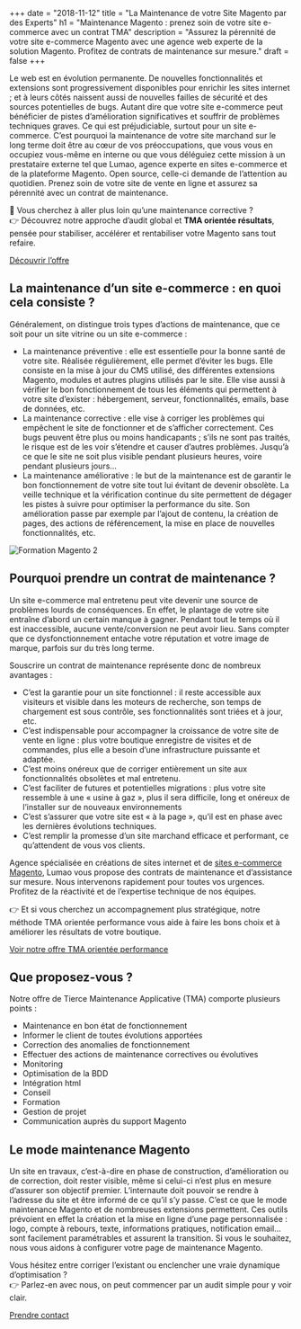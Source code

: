 +++
date = "2018-11-12"
title = "La Maintenance de votre Site Magento par des Experts"
h1 = "Maintenance Magento : prenez soin de votre site e-commerce avec un contrat TMA"
description = "Assurez la pérennité de votre site e-commerce Magento avec une agence web experte de la solution Magento. Profitez de contrats de maintenance sur mesure."
draft = false
+++

Le web est en évolution permanente. De nouvelles fonctionnalités et extensions sont progressivement disponibles pour enrichir les sites internet ; et à leurs côtés naissent aussi de nouvelles failles de sécurité et des sources potentielles de bugs. Autant dire que votre site e-commerce peut bénéficier de pistes d’amélioration significatives et souffrir de problèmes techniques graves. Ce qui est préjudiciable, surtout pour un site e-commerce. C’est pourquoi la maintenance de votre site marchand sur le long terme doit être au cœur de vos préoccupations, que vous vous en occupiez vous-même en interne ou que vous déléguiez cette mission à un prestataire externe tel que Lumao, agence experte en sites e-commerce et de la plateforme Magento. Open source, celle-ci demande de l’attention au quotidien. Prenez soin de votre site de vente en ligne et assurez sa pérennité avec un contrat de maintenance.

<div class="bg-gray-100 border-l-4 border-primary p-6 my-12 rounded-xl">
  <p class="text-base leading-relaxed mb-4">
    🧭 Vous cherchez à aller plus loin qu’une maintenance corrective ?<br>
    👉 Découvrez notre approche d’audit global et <strong>TMA orientée résultats</strong>, pensée pour stabiliser, accélérer et rentabiliser votre Magento sans tout refaire.
  </p>
  <a href="/ecommerce/cms/maintenance-magento-performance/" class="btn btn-primary mt-2 !text-white">
    Découvrir l’offre
  </a>
</div>

## La maintenance d’un site e-commerce : en quoi cela consiste ?

Généralement, on distingue trois types d’actions de maintenance, que ce soit pour un site vitrine ou un site e-commerce :

-	La maintenance préventive : elle est essentielle pour la bonne santé de votre site. Réalisée régulièrement, elle permet d’éviter les bugs. Elle consiste en la mise à jour du CMS utilisé, des différentes extensions Magento, modules et autres plugins utilisés par le site. Elle vise aussi à vérifier le bon fonctionnement de tous les éléments qui permettent à votre site d’exister : hébergement, serveur, fonctionnalités, emails, base de données, etc.
-	La maintenance corrective : elle vise à corriger les problèmes qui empêchent le site de fonctionner et de s’afficher correctement. Ces bugs peuvent être plus ou moins handicapants ; s’ils ne sont pas traités, le risque est de les voir s’étendre et causer d’autres problèmes. Jusqu’à ce que le site ne soit plus visible pendant plusieurs heures, voire pendant plusieurs jours…
-	La maintenance améliorative : le but de la maintenance est de garantir le bon fonctionnement de votre site tout lui évitant de devenir obsolète. La veille technique et la vérification continue du site permettent de dégager les pistes à suivre pour optimiser la performance du site. Son amélioration passe par exemple par l’ajout de contenu, la création de pages, des actions de référencement, la mise en place de nouvelles fonctionnalités, etc.

<img class="animate zoomIn margin-auto" src="/images/support-logo.png" alt="Formation Magento 2" />

## Pourquoi prendre un contrat de maintenance ?

Un site e-commerce mal entretenu peut vite devenir une source de problèmes lourds de conséquences. En effet, le plantage de votre site entraîne d’abord un certain manque à gagner. Pendant tout le temps où il est inaccessible, aucune vente/conversion ne peut avoir lieu. Sans compter que ce dysfonctionnement entache votre réputation et votre image de marque, parfois sur du très long terme.

Souscrire un contrat de maintenance représente donc de nombreux avantages :

-	C’est la garantie pour un site fonctionnel : il reste accessible aux visiteurs et visible dans les moteurs de recherche, son temps de chargement est sous contrôle, ses fonctionnalités sont triées et à jour, etc.
-	C’est indispensable pour accompagner la croissance de votre site de vente en ligne : plus votre boutique enregistre de visites et de commandes, plus elle a besoin d’une infrastructure puissante et adaptée.
-	C’est moins onéreux que de corriger entièrement un site aux fonctionnalités obsolètes et mal entretenu.
-	C’est faciliter de futures et potentielles migrations : plus votre site ressemble à une « usine à gaz », plus il sera difficile, long et onéreux de l’installer sur de nouveaux environnements
-	C’est s’assurer que votre site est « à la page », qu’il est en phase avec les dernières évolutions techniques.
-	C’est remplir la promesse d’un site marchand efficace et performant, ce qu’attendent de vous vos clients.

Agence spécialisée en créations de sites internet et de [sites e-commerce Magento](/ecommerce/cms/magento/), Lumao vous propose des contrats de maintenance et d’assistance sur mesure. Nous intervenons rapidement pour toutes vos urgences. Profitez de la réactivité et de l’expertise technique de nos équipes.

<div class="bg-primary/10 border-l-4 border-primary p-6 my-12 rounded-xl">
  <p class="text-base leading-relaxed mb-4">
    👉 Et si vous cherchez un accompagnement plus stratégique, notre méthode TMA orientée performance vous aide à faire les bons choix et à améliorer les résultats de votre boutique.
  </p>
  <a href="/ecommerce/cms/maintenance-magento-performance/" class="btn btn-primary mt-2 !text-white inline-block">
    Voir notre offre TMA orientée performance
  </a>
</div>

## Que proposez-vous ?

Notre offre de Tierce Maintenance Applicative (TMA) comporte plusieurs points :

- Maintenance en bon état de fonctionnement
- Informer le client de toutes évolutions apportées
- Correction des anomalies de fonctionnement
- Effectuer des actions de maintenance correctives ou évolutives
- Monitoring
- Optimisation de la BDD
- Intégration html
- Conseil
- Formation
- Gestion de projet
- Communication auprès du support Magento 

## Le mode maintenance Magento

Un site en travaux, c’est-à-dire en phase de construction, d’amélioration ou de correction, doit rester visible, même si celui-ci n’est plus en mesure d’assurer son objectif premier. L’internaute doit pouvoir se rendre à l’adresse du site et être informé de ce qu’il s’y passe. C’est ce que le mode maintenance Magento et de nombreuses extensions permettent. Ces outils prévoient en effet la création et la mise en ligne d’une page personnalisée : logo, compte à rebours, texte, informations pratiques, notification email… sont facilement paramétrables et assurent la transition. Si vous le souhaitez, nous vous aidons à configurer votre page de maintenance Magento.

<div class="bg-primary/10 border-l-4 border-primary p-6 my-12 rounded-xl">
  <p class="text-base leading-relaxed mb-4">
    Vous hésitez entre corriger l’existant ou enclencher une vraie dynamique d’optimisation ?<br>
    👉 Parlez-en avec nous, on peut commencer par un audit simple pour y voir clair.
  </p>
  <a href="/ecommerce/cms/maintenance-magento-performance/" class="btn btn-primary mt-2 !text-white inline-block">
    Prendre contact
  </a>
</div>
